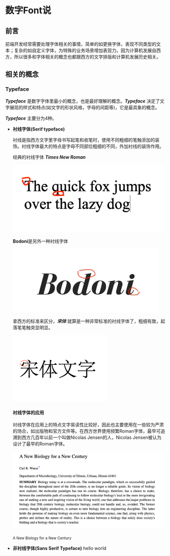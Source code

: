 # 数字Font说

## 前言
前端开发经常需要处理字体相关的事情，简单的如更换字体，表现不同类型的文本；复杂的如自定义字体，为特殊的业务场景增加表现力。因为计算机发展自西方，所以很多和字体相关的概念也都跟西方的文字排版和计算机发展历史相关。

## 相关的概念

### Typeface
___Typeface___ 是数字字体里最小的概念，也是最好理解的概念。___Typeface___ 决定了文字展现的样式和特点(如文字的形状风格，字母的间距等)，它是最具象的概念。


___Typeface___ 主要分为4种。

* **衬线字体(Serif typeface)**

  衬线是指西方文字里字母书写起笔和收笔时，使用不同粗细的笔触添加的装饰。衬线字体最大的特点是字母不同部位粗细的不同，外加衬线的装饰作用。

  经典的衬线字体 ___Times New Roman___

  ![serif](p1.png)
  
  **Bodoni**是另外一种衬线字体

  ![Bodoni](p2.jpg)

  拿西方的标准来区分，___宋体___ 就算是一种非常标准的衬线字体了，粗细有致，起落笔笔触突显明显。

  ![宋体](p3.png)

  #### 衬线字体的应用

  衬线字体在应用上的特点文字易读性比较好，因此也主要使用在一些较为严肃的场合，如出版物和官方文件等。在西方世界使用频繁Roman字体，最早可追溯到西方几百年以前一个叫做Nicolas Jensen的人，Nicolas Jensen被认为设计了最早的Roman字体。

  ![宋体](p5.png)

  <sub>A New Biology for a New Century</sub>

* **非衬线字体(Sans Serif Typeface)**
  hello world
